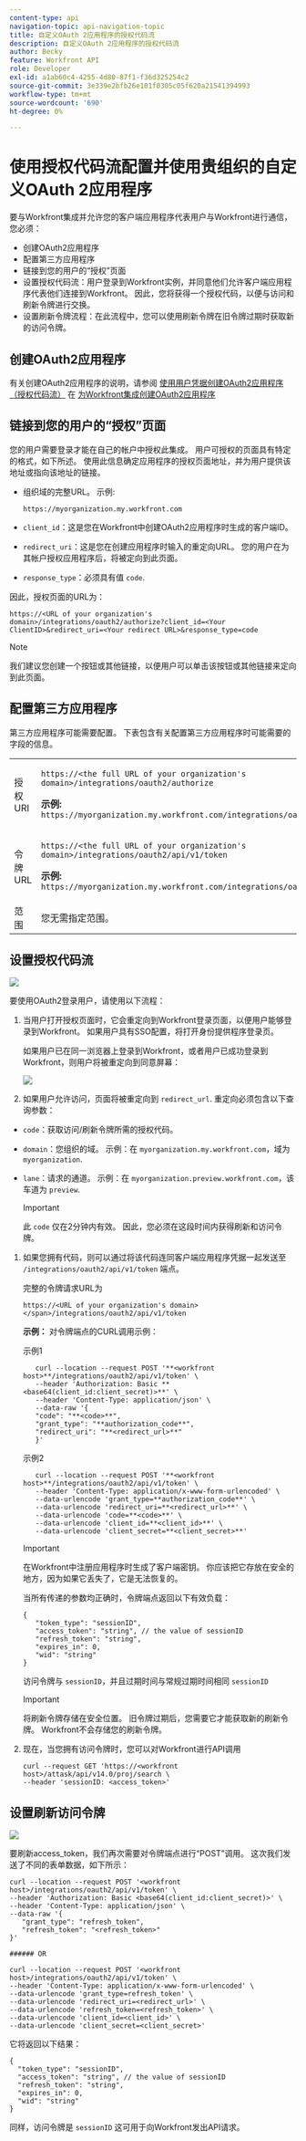 ```yaml
---
content-type: api
navigation-topic: api-navigation-topic
title: 自定义OAuth 2应用程序的授权代码流
description: 自定义OAuth 2应用程序的授权代码流
author: Becky
feature: Workfront API
role: Developer
exl-id: a1ab60c4-4255-4d80-87f1-f36d325254c2
source-git-commit: 3e339e2bfb26e101f0305c05f620a21541394993
workflow-type: tm+mt
source-wordcount: '690'
ht-degree: 0%

---
```



# 使用授权代码流配置并使用贵组织的自定义OAuth 2应用程序

要与Workfront集成并允许您的客户端应用程序代表用户与Workfront进行通信，您必须：

* 创建OAuth2应用程序
* 配置第三方应用程序
* 链接到您的用户的“授权”页面
* 设置授权代码流：用户登录到Workfront实例，并同意他们允许客户端应用程序代表他们连接到Workfront。 因此，您将获得一个授权代码，以便与访问和刷新令牌进行交换。
* 设置刷新令牌流程：在此流程中，您可以使用刷新令牌在旧令牌过期时获取新的访问令牌。

## 创建OAuth2应用程序

有关创建OAuth2应用程序的说明，请参阅 [使用用户凭据创建OAuth2应用程序（授权代码流）](../../administration-and-setup/configure-integrations/create-oauth-application.md#create3) 在 [为Workfront集成创建OAuth2应用程序](../../administration-and-setup/configure-integrations/create-oauth-application.md)

## 链接到您的用户的“授权”页面

您的用户需要登录才能在自己的帐户中授权此集成。 用户可授权的页面具有特定的格式，如下所述。 使用此信息确定应用程序的授权页面地址，并为用户提供该地址或指向该地址的链接。

* 组织域的完整URL。 示例:

  ```
  https://myorganization.my.workfront.com
  ```


* `client_id`：这是您在Workfront中创建OAuth2应用程序时生成的客户端ID。

* `redirect_uri`：这是您在创建应用程序时输入的重定向URL。 您的用户在为其帐户授权应用程序后，将被定向到此页面。

* `response_type`：必须具有值 `code`.

因此，授权页面的URL为：

```
https://<URL of your organization's domain>/integrations/oauth2/authorize?client_id=<Your ClientID>&redirect_uri=<Your redirect URL>&response_type=code
```

>[!NOTE]
>
>我们建议您创建一个按钮或其他链接，以便用户可以单击该按钮或其他链接来定向到此页面。

## 配置第三方应用程序

第三方应用程序可能需要配置。 下表包含有关配置第三方应用程序时可能需要的字段的信息。

<table style="table-layout:auto"> 
 <col> 
 <col> 
 <tbody> 
  <tr> 
   <td role="rowheader">授权URI</td> 
   <td> <p><code>https://&lt;the full URL of your organization's domain&gt;/integrations/oauth2/authorize</code> </p> <p class="example" data-mc-autonum="<b>Example: </b>"><span class="autonumber"><span><b>示例: </b></span></span><code> https://myorganization.my.workfront.com/integrations/oauth2/authorize</code> </p> </td> 
  </tr> 
  <tr> 
   <td role="rowheader">令牌URL</td> 
   <td> <p><code>https://&lt;the full URL of your organization's domain&gt;/integrations/oauth2/api/v1/token</code> </p> <p class="example" data-mc-autonum="<b>Example: </b>"><span class="autonumber"><span><b>示例: </b></span></span><code>https://myorganization.my.workfront.com/integrations/oauth2/api/v1/token</code> </p> </td> 
  </tr> 
  <tr> 
   <td role="rowheader">范围</td> 
   <td>您无需指定范围。 </td> 
  </tr> 
 </tbody> 
</table>

## 设置授权代码流

![](assets/oauth-2-authorization-code-flow-350x194.png)

要使用OAuth2登录用户，请使用以下流程：

1. 当用户打开授权页面时，它会重定向到Workfront登录页面，以便用户能够登录到Workfront。 如果用户具有SSO配置，将打开身份提供程序登录页。

   如果用户已在同一浏览器上登录到Workfront，或者用户已成功登录到Workfront，则用户将被重定向到同意屏幕：

   ![](assets/consent-screen-350x227.png)

1. 如果用户允许访问，页面将被重定向到 `redirect_url`. 重定向必须包含以下查询参数：

* `code`：获取访问/刷新令牌所需的授权代码。
* `domain`：您组织的域。 示例：在 `myorganization.my.workfront.com`，域为 `myorganization`.
* `lane`：请求的通道。 示例：在 `myorganization.preview.workfront.com`，该车道为 `preview`.

  >[!IMPORTANT]
  >
  >此 `code` 仅在2分钟内有效。 因此，您必须在这段时间内获得刷新和访问令牌。

1. 如果您拥有代码，则可以通过将该代码连同客户端应用程序凭据一起发送至 `/integrations/oauth2/api/v1/token` 端点。

   完整的令牌请求URL为

   ```
   https://<URL of your organization's domain></span>/integrations/oauth2/api/v1/token
   ```

   **示例：**  对令牌端点的CURL调用示例：

   示例1

   ```
      curl --location --request POST '**<workfront host>**/integrations/oauth2/api/v1/token' \
      --header 'Authorization: Basic **<base64(client_id:client_secret)>**' \
      --header 'Content-Type: application/json' \
      --data-raw '{
      "code": "**<code>**",
      "grant_type": "**authorization_code**",
      "redirect_uri": "**<redirect_url>**"
      }'
   ```

   示例2

   ```
      curl --location --request POST '**<workfront host>**/integrations/oauth2/api/v1/token' \
      --header 'Content-Type: application/x-www-form-urlencoded' \
      --data-urlencode 'grant_type=**authorization_code**' \
      --data-urlencode 'redirect_uri=**<redirect_url>**' \
      --data-urlencode 'code=**<code>**' \
      --data-urlencode 'client_id=**<client_id>**' \
      --data-urlencode 'client_secret=**<client_secret>**'  
   ```


   >[!IMPORTANT]
   >
   > 在Workfront中注册应用程序时生成了客户端密钥。 你应该把它存放在安全的地方，因为如果它丢失了，它是无法恢复的。

   当所有传递的参数均正确时，令牌端点返回以下有效负载：

   ```
   {
      "token_type": "sessionID",
      "access_token": "string", // the value of sessionID
      "refresh_token": "string",
      "expires_in": 0,
      "wid": "string"
   }
   ```

   访问令牌与 ```sessionID```，并且过期时间与常规过期时间相同 ```sessionID```

   >[!IMPORTANT]
   >
   > 将刷新令牌存储在安全位置。 旧令牌过期后，您需要它才能获取新的刷新令牌。 Workfront不会存储您的刷新令牌。

1. 现在，当您拥有访问令牌时，您可以对Workfront进行API调用

   ```
   curl --request GET 'https://<workfront host>/attask/api/v14.0/proj/search \
   --header 'sessionID: <access_token>'
   ```

## 设置刷新访问令牌

![](assets/refresh-access-token-flow-350x142.png)

要刷新access_token，我们再次需要对令牌端点进行“POST”调用。 这次我们发送了不同的表单数据，如下所示：

```
curl --location --request POST '<workfront host>/integrations/oauth2/api/v1/token' \
--header 'Authorization: Basic <base64(client_id:client_secret)>' \
--header 'Content-Type: application/json' \
--data-raw '{
   "grant_type": "refresh_token",
   "refresh_token": "<refresh_token>"
}'

###### OR

curl --location --request POST '<workfront host>/integrations/oauth2/api/v1/token' \
--header 'Content-Type: application/x-www-form-urlencoded' \
--data-urlencode 'grant_type=refresh_token' \
--data-urlencode 'redirect_uri=<redirect_url>' \
--data-urlencode 'refresh_token=<refresh_token>' \
--data-urlencode 'client_id=<client_id>' \
--data-urlencode 'client_secret=<client_secret>'
```

它将返回以下结果：

```
{
  "token_type": "sessionID",
  "access_token": "string", // the value of sessionID
  "refresh_token": "string",
  "expires_in": 0,
  "wid": "string"
}
```

同样，访问令牌是 `sessionID` 这可用于向Workfront发出API请求。
